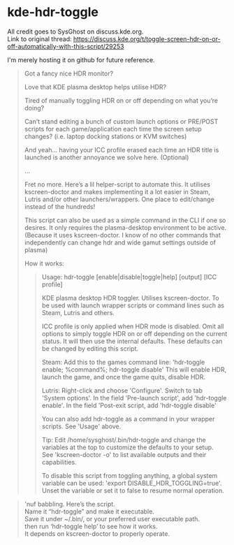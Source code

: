 # kde-hdr-toggle

All credit goes to SysGhost on discuss.kde.org.   
Link to original thread: https://discuss.kde.org/t/toggle-screen-hdr-on-or-off-automatically-with-this-script/29253

I'm merely hosting it on github for future reference. 

>Got a fancy nice HDR monitor?   
>
>Love that KDE plasma desktop helps utilise HDR?   
>
>Tired of manually toggling HDR on or off depending on what you’re doing?   
>
>Can’t stand editing a bunch of custom launch options or PRE/POST scripts for each game/application each time the screen setup changes? (i.e. laptop docking stations or KVM switches)   
>
>And yeah… having your ICC profile erased each time an HDR title is launched is another annoyance we solve here. (Optional)   
>
>…
>
>Fret no more. Here’s a lil helper-script to automate this. It utilises kscreen-doctor and makes implementing it a lot easier in Steam, Lutris and/or other launchers/wrappers. One place to edit/change instead of the hundreds!
>
>This script can also be used as a simple command in the CLI if one so desires. It only requires the plasma-desktop environment to be active. (Because it uses kscreen-doctor. I know of no other commands that independently can change hdr and wide gamut settings outside of plasma)
>
>How it works:
>>Usage:
>>hdr-toggle [enable|disable|toggle|help] [output] [ICC profile]
>>
>>KDE plasma desktop HDR toggler.
>>Utilises kscreen-doctor.
>>To be used with launch wrapper scripts or command lines such as Steam, Lutris and others.
>>
>>ICC profile is only applied when HDR mode is disabled.
>>Omit all options to simply toggle HDR on or off depending on the current status. It will then use the internal defaults. These defaults can be changed by editing this script.
>>
>>Steam:
>>Add this to the games command line: 'hdr-toggle enable; %command%; hdr-toggle disable'
>>This will enable HDR, launch the game, and once the game quits, disable HDR.
>>
>>Lutris:
>>Right-click and choose 'Configure'. Switch to tab 'System options'.
>>In the field 'Pre-launch script', add 'hdr-toggle enable'. In the field 'Post-exit script, add 'hdr-toggle disable'
>>
>>You can also add hdr-toggle as a command in your wrapper scripts. See 'Usage' above.
>>
>>Tip: Edit /home/sysghost/.bin/hdr-toggle and change the variables at the top to customize the defaults to your setup.   
>>See 'kscreen-doctor -o' to list available outputs and their capabilities.   
>>   
>>To disable this script from toggling anything, a global system variable can be used: 'export DISABLE_HDR_TOGGLING=true'.   
>>Unset the variable or set it to false to resume normal operation.   

>'nuf babbling. Here’s the script.   
>Name it “hdr-toggle” and make it executable.   
>Save it under ~/.bin/, or your preferred user executable path.   
>then run ‘hdr-toggle help’ to see how it works.   
>It depends on kscreen-doctor to properly operate.   
>

